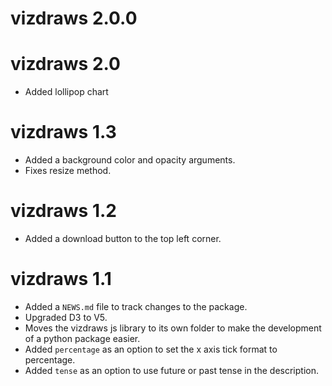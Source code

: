 # vizdraws 2.0.0

# vizdraws 2.0

* Added lollipop chart

# vizdraws 1.3

* Added a background color and opacity arguments.
* Fixes resize method.

# vizdraws 1.2

* Added a download button to the top left corner.

# vizdraws 1.1

* Added a `NEWS.md` file to track changes to the package.
* Upgraded D3 to V5.
* Moves the vizdraws js library to its own folder to make the development of a python package easier.
* Added `percentage` as an option to set the x axis tick format to percentage.
* Added `tense` as an option to use future or past tense in the description.
